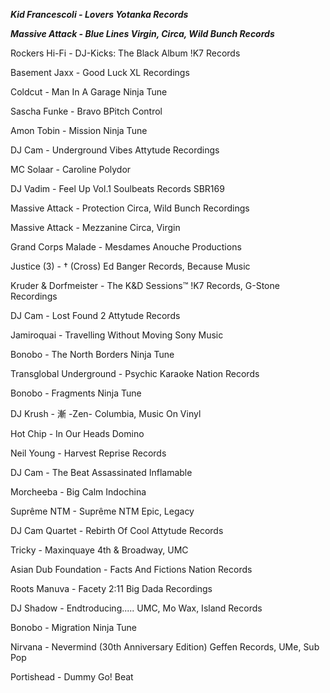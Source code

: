 

	
***Kid Francescoli - Lovers 
Yotanka Records***

***Massive Attack - Blue Lines
Virgin, Circa, Wild Bunch Records***

Rockers Hi-Fi - DJ-Kicks: The Black Album
!K7 Records

Basement Jaxx - Good Luck
XL Recordings

Coldcut - Man In A Garage
Ninja Tune

Sascha Funke - Bravo
BPitch Control

Amon Tobin - Mission
Ninja Tune

DJ Cam - Underground Vibes
Attytude Recordings

MC Solaar - Caroline
Polydor

DJ Vadim - Feel Up Vol.1
Soulbeats Records SBR169

Massive Attack - Protection
Circa,  Wild Bunch Recordings

Massive Attack - Mezzanine
Circa, Virgin

Grand Corps Malade - Mesdames
Anouche Productions

Justice (3) - † (Cross)
Ed Banger Records, Because Music
	
Kruder & Dorfmeister - The K&D Sessions™
!K7 Records, G-Stone Recordings

DJ Cam - Lost Found 2
Attytude Records

Jamiroquai - Travelling Without Moving
Sony Music

Bonobo - The North Borders
Ninja Tune

Transglobal Underground - Psychic Karaoke
Nation Records

Bonobo - Fragments
Ninja Tune

DJ Krush - 漸 -Zen-
Columbia, Music On Vinyl

Hot Chip - In Our Heads
Domino

Neil Young - Harvest
Reprise Records

DJ Cam - The Beat Assassinated
Inflamable

Morcheeba - Big Calm
Indochina

Suprême NTM - Suprême NTM
Epic, Legacy

DJ Cam Quartet - Rebirth Of Cool
Attytude Records

Tricky - Maxinquaye
4th & Broadway, UMC

Asian Dub Foundation - Facts And Fictions
Nation Records

Roots Manuva - Facety 2:11
Big Dada Recordings

DJ Shadow - Endtroducing.....
UMC, Mo Wax, Island Records

Bonobo - Migration
Ninja Tune

Nirvana - Nevermind (30th Anniversary Edition)
Geffen Records, UMe, Sub Pop 

Portishead - Dummy
Go! Beat